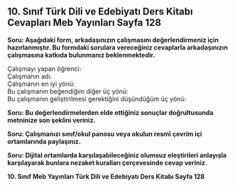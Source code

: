 ## 10. Sınıf Türk Dili ve Edebiyatı Ders Kitabı Cevapları Meb Yayınları Sayfa 128

**Soru: Aşağıdaki form, arkadaşınızın çalışmasını değerlendirmeniz için hazırlanmıştır. Bu formdaki sorulara vereceğiniz cevaplarla arkadaşınızın çalışmasına katkıda bulunmanız beklenmektedir.**

Çalışmayı yapan öğrenci:  
 Çalışmanın adı:  
 Çalışmanın en iyi yönü:  
 Bu çalışmanın beğendiğim diğer üç yönü:  
 Bu çalışmanın geliştirilmesi gerektiğini düşündüğüm üç yönü:

**Soru: Bu değerlendirmelerden elde ettiğiniz sonuçlar doğrultusunda metninize son şeklini veriniz.**

**Soru: Çalışmanızı sınıf/okul panosu veya okulun resmî çevrim içi ortamlarında paylaşınız.**

**Soru: Dijital ortamlarda karşılaşabileceğiniz olumsuz eleştirileri anlayışla karşılayarak bunlara nezaket kuralları çerçevesinde cevap veriniz.**

**10. Sınıf Meb Yayınları Türk Dili ve Edebiyatı Ders Kitabı Sayfa 128**